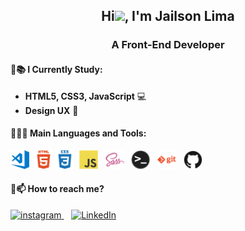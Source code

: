 <h2 align="center">Hi<img src="https://raw.githubusercontent.com/kaueMarques/kaueMarques/master/hi.gif" width="30px">, I'm Jailson Lima</h2>
<h3 align="center">A Front-End Developer</h3>

#### 🔗📚 I Currently Study:
  - **HTML5, CSS3, JavaScript** 💻
  - **Design UX** 🎨

#### 🔗👨‍💻 Main Languages and Tools:  
<p>
<img src="https://raw.githubusercontent.com/github/explore/80688e429a7d4ef2fca1e82350fe8e3517d3494d/topics/visual-studio-code/visual-studio-code.png" alt="vscode" width="30" />&nbsp
<img src="https://raw.githubusercontent.com/devicons/devicon/master/icons/html5/html5-plain-wordmark.svg" alt="html5" width="30" />
<img src="https://raw.githubusercontent.com/devicons/devicon/master/icons/css3/css3-plain-wordmark.svg" alt="css3" width="30" />&nbsp
<img src="https://raw.githubusercontent.com/devicons/devicon/master/icons/javascript/javascript-original.svg" alt="javascript" width="30" />&nbsp&nbsp
<img src="https://raw.githubusercontent.com/devicons/devicon/master/icons/sass/sass-original.svg" alt="sass" width="30" />&nbsp&nbsp
<img src="https://raw.githubusercontent.com/github/explore/80688e429a7d4ef2fca1e82350fe8e3517d3494d/topics/terminal/terminal.png" alt="terminal" width="30" />&nbsp&nbsp
<img src="https://raw.githubusercontent.com/devicons/devicon/master/icons/git/git-plain-wordmark.svg" alt="git" width="30" />&nbsp&nbsp
<img src="https://raw.githubusercontent.com/devicons/devicon/master/icons/github/github-original.svg" alt="github" width="30" />
</p>

#### 🔗📫 How to reach me?
<p>
<a href="https://www.instagram.com/jailsonp.lima">
  <img src="https://img.shields.io/badge/Instagram-E4405F?style=for-the-badge&logo=instagram&logoColor=white" alt="instagram" />
</a>
&nbsp&nbsp
<a href="#">
  <img src="https://img.shields.io/badge/LinkedIn-0077B5?style=for-the-badge&logo=linkedin&logoColor=white" alt="LinkedIn" />
</a>
</p>

<!--
**JailsonPLima/JailsonPLima** is a ✨ _special_ ✨ repository because its `README.md` (this file) appears on your GitHub profile.

Here are some ideas to get you started:

- 🔭 I’m currently working on ...
- 🌱 I’m currently learning ...
- 👯 I’m looking to collaborate on ...
- 🤔 I’m looking for help with ...
- 💬 Ask me about ...
- 📫 How to reach me: ...
- 😄 Pronouns: ...
- ⚡ Fun fact: ...
-->
